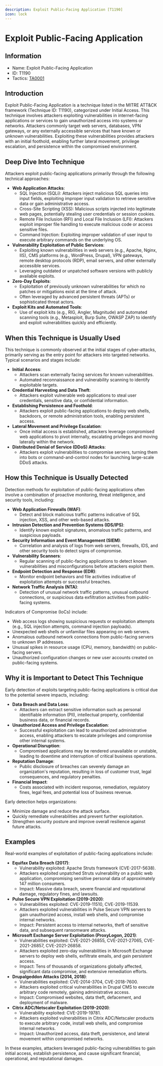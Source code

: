 ```yaml
---
description: Exploit Public-Facing Application [T1190]
icon: lock
---
```


# Exploit Public-Facing Application

## Information

- Name: Exploit Public-Facing Application
- ID: T1190
- Tactics: [TA0001](../TA0001/TA0001.md)

## Introduction

Exploit Public-Facing Application is a technique listed in the MITRE ATT\&CK framework (Technique ID: T1190), categorized under Initial Access. This technique involves attackers exploiting vulnerabilities in internet-facing applications or services to gain unauthorized access into systems or networks. Attackers commonly target web servers, databases, VPN gateways, or any externally accessible services that have known or unknown vulnerabilities. Exploiting these vulnerabilities provides attackers with an initial foothold, enabling further lateral movement, privilege escalation, and persistence within the compromised environment.

## Deep Dive Into Technique

Attackers exploit public-facing applications primarily through the following technical approaches:

- **Web Application Attacks**:
  - SQL Injection (SQLi): Attackers inject malicious SQL queries into input fields, exploiting improper input validation to retrieve sensitive data or gain administrative access.
  - Cross-Site Scripting (XSS): Malicious scripts injected into legitimate web pages, potentially stealing user credentials or session cookies.
  - Remote File Inclusion (RFI) and Local File Inclusion (LFI): Attackers exploit improper file handling to execute malicious code or access sensitive files.
  - Command Injection: Exploiting improper validation of user input to execute arbitrary commands on the underlying OS.
- **Vulnerability Exploitation of Public Services**:
  - Exploiting known vulnerabilities in web servers (e.g., Apache, Nginx, IIS), CMS platforms (e.g., WordPress, Drupal), VPN gateways, remote desktop protocols (RDP), email servers, and other externally accessible services.
  - Leveraging outdated or unpatched software versions with publicly available exploits.
- **Zero-Day Exploits**:
  - Exploitation of previously unknown vulnerabilities for which no patches or mitigations exist at the time of attack.
  - Often leveraged by advanced persistent threats (APTs) or sophisticated threat actors.
- **Exploit Kits and Automated Tools**:
  - Use of exploit kits (e.g., RIG, Angler, Magnitude) and automated scanning tools (e.g., Metasploit, Burp Suite, OWASP ZAP) to identify and exploit vulnerabilities quickly and efficiently.

## When this Technique is Usually Used

This technique is commonly observed at the initial stages of cyber-attacks, primarily serving as the entry point for attackers into targeted networks. Typical scenarios and stages include:

- **Initial Access**:
  - Attackers scan externally facing services for known vulnerabilities.
  - Automated reconnaissance and vulnerability scanning to identify exploitable targets.
- **Credential Harvesting and Data Theft**:
  - Attackers exploit vulnerable web applications to steal user credentials, sensitive data, or confidential information.
- **Establishing Persistence and Foothold**:
  - Attackers exploit public-facing applications to deploy web shells, backdoors, or remote administration tools, enabling persistent access.
- **Lateral Movement and Privilege Escalation**:
  - Once initial access is established, attackers leverage compromised web applications to pivot internally, escalating privileges and moving laterally within the network.
- **Distributed Denial of Service (DDoS) Attacks**:
  - Attackers exploit vulnerabilities to compromise servers, turning them into bots or command-and-control nodes for launching large-scale DDoS attacks.

## How this Technique is Usually Detected

Detection methods for exploitation of public-facing applications often involve a combination of proactive monitoring, threat intelligence, and security tools, including:

- **Web Application Firewalls (WAF)**:
  - Detect and block malicious traffic patterns indicative of SQL injection, XSS, and other web-based attacks.
- **Intrusion Detection and Prevention Systems (IDS/IPS)**:
  - Identify known exploit signatures, anomalous traffic patterns, and suspicious payloads.
- **Security Information and Event Management (SIEM)**:
  - Correlation and analysis of logs from web servers, firewalls, IDS, and other security tools to detect signs of compromise.
- **Vulnerability Scanners**:
  - Regular scanning of public-facing applications to detect known vulnerabilities and misconfigurations before attackers exploit them.
- **Endpoint Detection and Response (EDR)**:
  - Monitor endpoint behaviors and file activities indicative of exploitation attempts or successful breaches.
- **Network Traffic Analysis (NTA)**:
  - Detection of unusual network traffic patterns, unusual outbound connections, or suspicious data exfiltration activities from public-facing systems.

Indicators of Compromise (IoCs) include:

- Web access logs showing suspicious requests or exploitation attempts (e.g., SQL injection attempts, command injection payloads).
- Unexpected web shells or unfamiliar files appearing on web servers.
- Anomalous outbound network connections from public-facing servers to unknown IP addresses.
- Unusual spikes in resource usage (CPU, memory, bandwidth) on public-facing servers.
- Unauthorized configuration changes or new user accounts created on public-facing systems.

## Why it is Important to Detect This Technique

Early detection of exploits targeting public-facing applications is critical due to the potential severe impacts, including:

- **Data Breach and Data Loss**:
  - Attackers can extract sensitive information such as personal identifiable information (PII), intellectual property, confidential business data, or financial records.
- **Unauthorized Access and Privilege Escalation**:
  - Successful exploitation can lead to unauthorized administrative access, enabling attackers to escalate privileges and compromise other internal systems.
- **Operational Disruption**:
  - Compromised applications may be rendered unavailable or unstable, leading to downtime and interruption of critical business operations.
- **Reputation Damage**:
  - Public disclosure of breaches can severely damage an organization's reputation, resulting in loss of customer trust, legal consequences, and regulatory penalties.
- **Financial Impact**:
  - Costs associated with incident response, remediation, regulatory fines, legal fees, and potential loss of business revenue.

Early detection helps organizations:

- Minimize damage and reduce the attack surface.
- Quickly remediate vulnerabilities and prevent further exploitation.
- Strengthen security posture and improve overall resilience against future attacks.

## Examples

Real-world examples of exploitation of public-facing applications include:

- **Equifax Data Breach (2017)**:
  - Vulnerability exploited: Apache Struts framework (CVE-2017-5638).
  - Attackers exploited unpatched Struts vulnerability on a public web application, compromising sensitive personal data of approximately 147 million consumers.
  - Impact: Massive data breach, severe financial and reputational damage, regulatory fines, and lawsuits.
- **Pulse Secure VPN Exploitation (2019-2020)**:
  - Vulnerabilities exploited: CVE-2019-11510, CVE-2019-11539.
  - Attackers exploited vulnerabilities in Pulse Secure VPN servers to gain unauthorized access, install web shells, and compromise internal networks.
  - Impact: Persistent access to internal networks, theft of sensitive data, and subsequent ransomware attacks.
- **Microsoft Exchange Server Exploitation (ProxyLogon, 2021)**:
  - Vulnerabilities exploited: CVE-2021-26855, CVE-2021-27065, CVE-2021-26857, CVE-2021-26858.
  - Attackers exploited zero-day vulnerabilities in Microsoft Exchange servers to deploy web shells, exfiltrate emails, and gain persistent access.
  - Impact: Tens of thousands of organizations globally affected, significant data compromise, and extensive remediation efforts.
- **Drupalgeddon Attacks (2014, 2018)**:
  - Vulnerabilities exploited: CVE-2014-3704, CVE-2018-7600.
  - Attackers exploited critical vulnerabilities in Drupal CMS to execute arbitrary code remotely, gaining administrative access.
  - Impact: Compromised websites, data theft, defacement, and deployment of malware.
- **Citrix ADC/Netscaler Exploitation (2019-2020)**:
  - Vulnerability exploited: CVE-2019-19781.
  - Attackers exploited vulnerabilities in Citrix ADC/Netscaler products to execute arbitrary code, install web shells, and compromise internal networks.
  - Impact: Unauthorized access, data theft, persistence, and lateral movement within compromised networks.

In these examples, attackers leveraged public-facing vulnerabilities to gain initial access, establish persistence, and cause significant financial, operational, and reputational damages.

